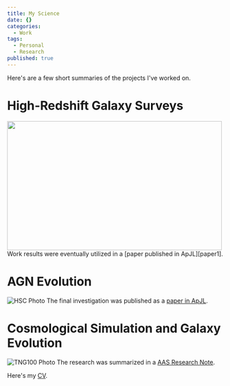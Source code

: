```yaml
---
title: My Science
date: {}
categories:
  - Work
tags:
  - Personal
  - Research
published: true
---
```

Here's are a few short summaries of the projects I've worked on.
# High-Redshift Galaxy Surveys
<img align="left" width="500" height="300" src="https://openhearted99.github.io/assets/images/science-thumbnail.png">
Work results were eventually utilized in a [paper published in ApJL][paper1].

# AGN Evolution
![HSC Photo](https://openhearted99.github.io/assets/images/hsc-photo.png)
The final investigation was published as a [paper in ApJL][paper2].

# Cosmological Simulation and Galaxy Evolution
![TNG100 Photo](https://openhearted99.github.io/assets/images/tng100-photo.png)
The research was summarized in a [AAS Research Note][RN1].


Here's my [CV][cv].


[paper1]: https://doi.org/10.3847/2041-8213/ab5b9f
[paper2]: https://doi.org/10.3847/2041-8213/ab6a11
[RN1]: https://doi.org/10.3847/2515-5172/abeb7c
[cv]: https://openhearted99.github.io/assets/files/Pena_resume.pdf
